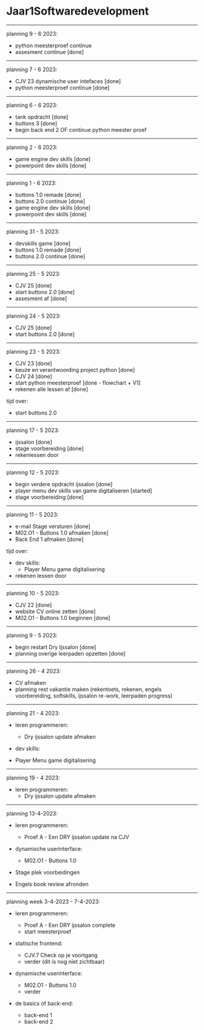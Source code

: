# Jaar1Softwaredevelopment


--------------------------------------------------------------------------------------------------------------------------------------------

planning 9 - 6 2023:

- python meesterproef continue 
- assesment continue [done]

--------------------------------------------------------------------------------------------------------------------------------------------

planning 7 - 6 2023:

- CJV 23 dynamische user intefaces [done]
- python meesterproef continue [done]

--------------------------------------------------------------------------------------------------------------------------------------------

planning 6 - 6 2023:

- tank opdracht [done]
- buttons 3 [done]
- begin back end 2 OF continue python meester proef

--------------------------------------------------------------------------------------------------------------------------------------------

planning 2 - 6 2023:

- game engine dev skills [done]
- powerpoint dev skills [done]

--------------------------------------------------------------------------------------------------------------------------------------------

planning 1 - 6 2023:

- buttons 1.0 remade [done]
- buttons 2.0 continue [done]
- game engine dev skills [done]
- powerpoint dev skills [done]

--------------------------------------------------------------------------------------------------------------------------------------------

planning 31 - 5 2023:

- devskills game [done]
- buttons 1.0 remade [done]
- buttons 2.0 continue [done]

--------------------------------------------------------------------------------------------------------------------------------------------

planning 25 - 5 2023:

- CJV 25 [done]
- start buttons 2.0 [done]
- assesment af [done]

--------------------------------------------------------------------------------------------------------------------------------------------

planning 24 - 5 2023:

- CJV 25 [done]
- start buttons 2.0 [done]

--------------------------------------------------------------------------------------------------------------------------------------------

planning 23 - 5 2023:

- CJV 23 [done]
- keuze en verantwoording project python [done]
- CJV 24 [done] 
- start python meesterproef [done - flowchart + V1]
- rekenen alle lessen af [done] 

tijd over:
- start buttons 2.0 

--------------------------------------------------------------------------------------------------------------------------------------------

planning 17 - 5 2023:

- ijssalon [done]
- stage voorbereiding [done]
- rekenlessen door 

--------------------------------------------------------------------------------------------------------------------------------------------

planning 12 - 5 2023:

- begin verdere opdracht ijssalon [done]
- player menu dev skills van game digitaliseren [started]
- stage voorbereiding [done]

--------------------------------------------------------------------------------------------------------------------------------------------

planning 11 - 5 2023:

 - e-mail Stage versturen [done]
 - M02.O1 - Buttons 1.0 afmaken [done]
 - Back End 1 afmaken [done]
 
tijd over:

- dev skills:
  + Player Menu game digitalisering 
- rekenen lessen door 
 
--------------------------------------------------------------------------------------------------------------------------------------------

planning 10 - 5 2023:

 - CJV 22 [done]
 - website CV online zetten [done]
 - M02.O1 - Buttons 1.0 beginnen [done]
 
--------------------------------------------------------------------------------------------------------------------------------------------

planning 9 - 5 2023:

 - begin restart Dry Ijssalon [done]
 - planning overige leerpaden opzetten [done]

--------------------------------------------------------------------------------------------------------------------------------------------

planning 26 - 4 2023:

 - CV afmaken
 - planning rest vakantie maken (rekentoets, rekenen, engels voorbereiding, softskills, ijssalon re-work, leerpaden progress) 

--------------------------------------------------------------------------------------------------------------------------------------------

planning 21 - 4 2023:

 - leren programmeren:
   + Dry ijssalon update afmaken 
 
 - dev skills:
  + Player Menu game digitalisering 

--------------------------------------------------------------------------------------------------------------------------------------------

planning 19 - 4 2023:

 - leren programmeren:
   + Dry ijssalon update afmaken 

--------------------------------------------------------------------------------------------------------------------------------------------

planning 13-4-2023:

 - leren programmeren:
   + Proef A - Een DRY ijssalon update na CJV

- dynamische userinterface:
  + M02.O1 - Buttons 1.0

- Stage plek voorbeidingen
- Engels book review afronden

--------------------------------------------------------------------------------------------------------------------------------------------

planning week 3-4-2023 - 7-4-2023:
- leren programmeren:
  + Proef A - Een DRY ijssalon complete 
  + start meesterproef 
  
- statische frontend:
  + CJV.7 Check op je voortgang
  + verder (dit is nog niet zichtbaar) 
  
- dynamische userinterface:
  + M02.O1 - Buttons 1.0
  + verder

- de basics of back-end:
  + back-end 1 
  + back-end 2 
